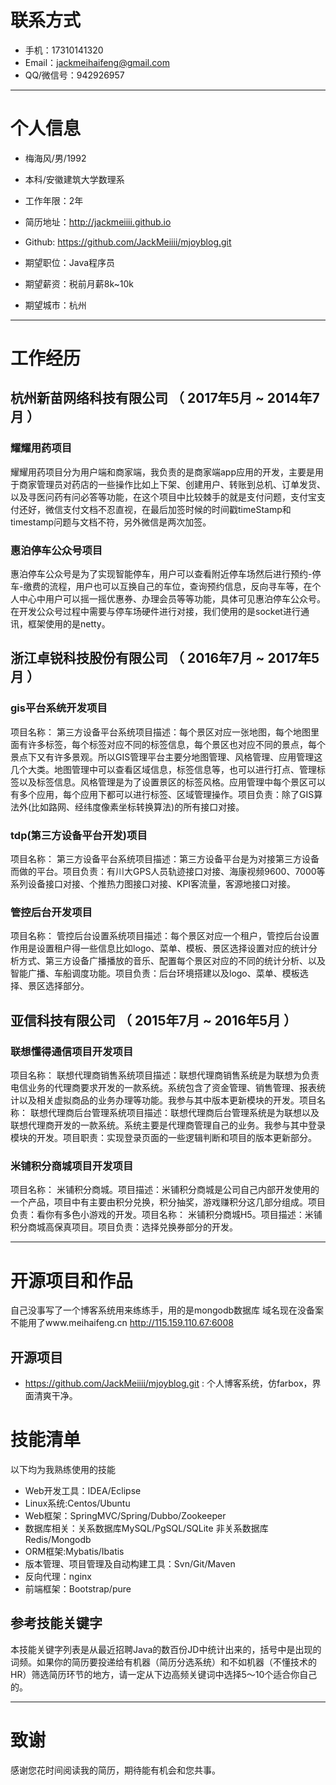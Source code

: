 # 联系方式

- 手机：17310141320
- Email：jackmeihaifeng@gmail.com
- QQ/微信号：942926957

---

# 个人信息

 - 梅海风/男/1992 
 - 本科/安徽建筑大学数理系 
 - 工作年限：2年
 - 简历地址：http://jackmeiiii.github.io
 - Github: https://github.com/JackMeiiii/mjoyblog.git 

 - 期望职位：Java程序员
 - 期望薪资：税前月薪8k~10k
 - 期望城市：杭州

---

# 工作经历

## 杭州新苗网络科技有限公司 （ 2017年5月 ~ 2014年7月 ）

### 耀耀用药项目 
耀耀用药项目分为用户端和商家端，我负责的是商家端app应用的开发，主要是用于商家管理员对药店的一些操作比如上下架、创建用户、转账到总机、订单发货、以及寻医问药有问必答等功能，在这个项目中比较棘手的就是支付问题，支付宝支付还好，微信支付文档不忍直视，在最后加签时候的时间戳timeStamp和timestamp问题与文档不符，另外微信是两次加签。


### 惠泊停车公众号项目 
惠泊停车公众号是为了实现智能停车，用户可以查看附近停车场然后进行预约-停车-缴费的流程，用户也可以互换自己的车位，查询预约信息，反向寻车等，在个人中心中用户可以摇一摇优惠券、办理会员等等功能，具体可见惠泊停车公众号。在开发公众号过程中需要与停车场硬件进行对接，我们使用的是socket进行通讯，框架使用的是netty。


 
## 浙江卓锐科技股份有限公司 （ 2016年7月 ~ 2017年5月 ）

### gis平台系统开发项目 
项目名称： 第三方设备平台系统项目描述：每个景区对应一张地图，每个地图里面有许多标签，每个标签对应不同的标签信息，每个景区也对应不同的景点，每个景点下又有许多景观。所以GIS管理平台主要分地图管理、风格管理、应用管理这几个大类。地图管理中可以查看区域信息，标签信息等，也可以进行打点、管理标签以及标签信息。风格管理是为了设置景区的标签风格。应用管理中每个景区可以有多个应用，每个应用下都可以进行标签、区域管理操作。项目负责：除了GIS算法外(比如路网、经纬度像素坐标转换算法)的所有接口对接。


### tdp(第三方设备平台开发)项目 
项目名称： 第三方设备平台系统项目描述：第三方设备平台是为对接第三方设备而做的平台。项目负责：有川大GPS人员轨迹接口对接、海康视频9600、7000等系列设备接口对接、个推热力图接口对接、KPI客流量，客源地接口对接。


### 管控后台开发项目

项目名称： 管控后台设置系统项目描述：每个景区对应一个租户，管控后台设置作用是设置租户得一些信息比如logo、菜单、模板、景区选择设置对应的统计分析方式、第三方设备广播播放的音乐、配置每个景区对应的不同的统计分析、以及智能广播、车船调度功能。项目负责：后台环境搭建以及logo、菜单、模板选择、景区选择部分。

## 亚信科技有限公司 （ 2015年7月 ~ 2016年5月 ）

### 联想懂得通信项目开发项目 
项目名称： 联想代理商销售系统项目描述：联想代理商销售系统是为联想为负责电信业务的代理商要求开发的一款系统。系统包含了资金管理、销售管理、报表统计以及相关虚拟商品的业务办理等功能。我参与其中版本更新模块的开发。项目名称： 联想代理商后台管理系统项目描述：联想代理商后台管理系统是为联想以及联想代理商开发的一款系统。系统主要是代理商管理自己的业务。我参与其中登录模块的开发。项目职责：实现登录页面的一些逻辑判断和项目的版本更新部分。


### 米铺积分商城项目开发项目 
项目名称： 米铺积分商城。项目描述：米铺积分商城是公司自己内部开发使用的一个产品，项目中有主要由积分兑换，积分抽奖，游戏赚积分这几部分组成。项目负责：看你有多色小游戏的开发。项目名称： 米铺积分商城H5。项目描述：米铺积分商城高保真项目。项目负责：选择兑换券部分的开发。


---

# 开源项目和作品
自己没事写了一个博客系统用来练练手，用的是mongodb数据库
域名现在没备案不能用了www.meihaifeng.cn 
http://115.159.110.67:6008

## 开源项目

 - https://github.com/JackMeiiii/mjoyblog.git : 个人博客系统，仿farbox，界面清爽干净。


# 技能清单

以下均为我熟练使用的技能

- Web开发工具：IDEA/Eclipse
- Linux系统:Centos/Ubuntu
- Web框架：SpringMVC/Spring/Dubbo/Zookeeper
- 数据库相关：关系数据库MySQL/PgSQL/SQLite 非关系数据库Redis/Mongodb
- ORM框架:Mybatis/Ibatis
- 版本管理、项目管理及自动构建工具：Svn/Git/Maven
- 反向代理：nginx
- 前端框架：Bootstrap/pure

## 参考技能关键字

本技能关键字列表是从最近招聘Java的数百份JD中统计出来的，括号中是出现的词频。如果你的简历要投递给有机器（简历分选系统）和不如机器（不懂技术的HR）筛选简历环节的地方，请一定从下边高频关键词中选择5～10个适合你自己的。


---

# 致谢
感谢您花时间阅读我的简历，期待能有机会和您共事。
